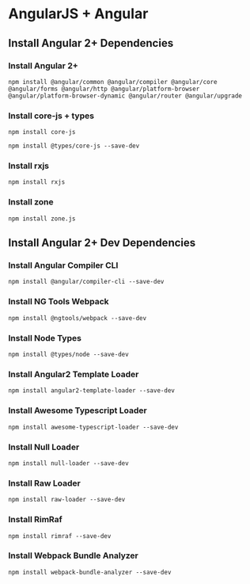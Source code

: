 # AngularJS + Angular

## Install Angular 2+ Dependencies

### Install Angular 2+
`npm install @angular/common @angular/compiler @angular/core @angular/forms @angular/http @angular/platform-browser @angular/platform-browser-dynamic @angular/router @angular/upgrade`

### Install core-js + types
`npm install core-js`

`npm install @types/core-js --save-dev`

### Install rxjs
`npm install rxjs`

### Install zone
`npm install zone.js` 

## Install Angular 2+ Dev Dependencies

### Install Angular Compiler CLI
`npm install @angular/compiler-cli --save-dev`

### Install NG Tools Webpack
`npm install @ngtools/webpack --save-dev`

### Install Node Types
`npm install @types/node --save-dev`

### Install Angular2 Template Loader
`npm install angular2-template-loader --save-dev`

### Install Awesome Typescript Loader
`npm install awesome-typescript-loader --save-dev`

### Install Null Loader
`npm install null-loader --save-dev`

### Install Raw Loader
`npm install raw-loader --save-dev`

### Install RimRaf
`npm install rimraf --save-dev`

### Install Webpack Bundle Analyzer
`npm install webpack-bundle-analyzer --save-dev`